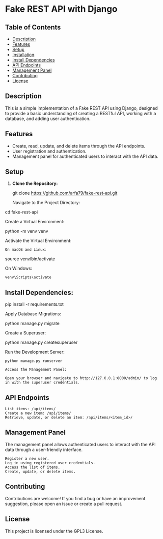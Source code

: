 # Fake REST API with Django

## Table of Contents

- [Description](#description)
- [Features](#features)
- [Setup](#setup)
- [Installation](#installation)
- [Install Dependencies](#install-dependencies)
- [API Endpoints](#api-endpoints)
- [Management Panel](#management-panel)
- [Contributing](#contributing)
- [License](#license)

## Description

This is a simple implementation of a Fake REST API using Django, designed to provide a basic understanding of creating a RESTful API, working with a database, and adding user authentication.

## Features

- Create, read, update, and delete items through the API endpoints.
- User registration and authentication.
- Management panel for authenticated users to interact with the API data.

## Setup

1. **Clone the Repository:**

   
   git clone https://github.com/arfa79/fake-rest-api.git

    Navigate to the Project Directory:



cd fake-rest-api

Create a Virtual Environment:

python -m venv venv

Activate the Virtual Environment:

    On macOS and Linux:



source venv/bin/activate

On Windows:



    venv\Scripts\activate

## Install Dependencies:

pip install -r requirements.txt

Apply Database Migrations:

python manage.py migrate

Create a Superuser:

python manage.py createsuperuser

Run the Development Server:

    python manage.py runserver

    Access the Management Panel:

    Open your browser and navigate to http://127.0.0.1:8000/admin/ to log in with the superuser credentials.

## API Endpoints

    List items: /api/items/
    Create a new item: /api/items/
    Retrieve, update, or delete an item: /api/items/<item_id>/

## Management Panel

The management panel allows authenticated users to interact with the API data through a user-friendly interface.

    Register a new user.
    Log in using registered user credentials.
    Access the list of items.
    Create, update, or delete items.

## Contributing

Contributions are welcome! If you find a bug or have an improvement suggestion, please open an issue or create a pull request.
## License

This project is licensed under the GPL3 License.